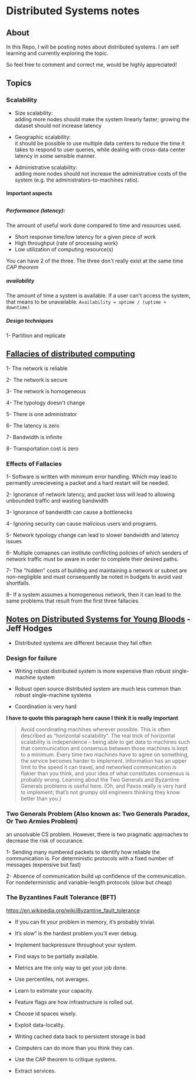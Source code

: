 # Distributed Systems notes 

## About
In this Repo, I will be posting notes about distributed systems. I am self learning and currently exploring the topic.

So feel free to comment and correct me, would be highly appreciated! 

## Topics 

### Scalability

- Size scalability:  
adding more nodes should make the system linearly faster; growing the dataset should not increase latency

- Geographic scalability:  
it should be possible to use multiple data centers to reduce the time it takes to respond to user queries, while dealing with cross-data center latency in some sensible manner.

- Administrative scalability:  
adding more nodes should not increase the administrative costs of the system (e.g. the administrators-to-machines ratio).

#### Important aspects
##

##### Performance (latency):  
The amount of useful work done compared to time and resources used.

* Short response time/low latency for a given piece of work 
* High throughput (rate of processing work)
* Low utilization of computing resource(s) 

You can have 2 of the three. The three don't really exist at the same time <i>CAP theorem</i>

##### availability 

The amount of time a system is available. If a user can't access the system, that means to be unavailable. 
`Availability = uptime / (uptime + downtime)`

##### Design techniques 

1- Partition and replicate 

##
## <a href="https://en.wikipedia.org/wiki/Fallacies_of_distributed_computing">Fallacies of distributed computing</a>

1- The network is reliable 

2- The network is secure
 
3- The network is homogeneous 

4- The typology doesn't change 

5- There is one administrator

6- The latency is zero

7- Bandwidth is infinite 

8- Transportation cost is zero  

### Effects of Fallacies

1- Software is written with minimum error handling. Which may lead to permantly unrecieveing a packet and a
hard restart will be needed. 

2- Ignorance of network latency, and packet loss will lead to allowing unbounded traffic and wasting bandwidth

3- Ignorance of bandwidth can cause a bottlenecks 

4- Ignoring security can cause malicious users and programs.

5- Network typology change can lead to slower bandwidth and latency issues 

6- Multiple comapnes can institute conflicting policies of which senders of network traffic must be aware in order 
to complete their desired paths.     


7- The "hidden" costs of building and maintaining a network or subnet are non-negligible and must consequently be 
noted in budgets to avoid vast shortfalls.

8- If a system assumes a homogeneous network, then it can lead to the same problems that result from the first 
three fallacies.

## <a href="https://www.somethingsimilar.com/2013/01/14/notes-on-distributed-systems-for-young-bloods/"> Notes on Distributed Systems for Young Bloods</a> - Jeff Hodges
* Distributed systems are different because they fail often

### Design for failure 

* Writing robust distributed system is more expensive than robust single-machine system 

* Robust open source distributed system are much less common than robust single-machine systems 

* Coordination is very hard 

<b>I have to quote this paragraph here cause I think it is really important</b>

> Avoid coordinating machines wherever possible. This is often described as “horizontal scalability”. The real trick of horizontal scalability is independence – being able to get data to machines such that communication and consensus between those machines is kept to a minimum. Every time two machines have to agree on something, the service becomes harder to implement. Information has an upper limit to the speed it can travel, and networked communication is flakier than you think, and your idea of what constitutes consensus is probably wrong. Learning about the Two Generals and Byzantine Generals problems is useful here. (Oh, and Paxos really is very hard to implement; that’s not grumpy old engineers thinking they know better than you.)

### Two Generals Problem (Also known as: Two Generals Paradox, Or Two Armies Problem)

an unsolvable CS problem. However, there is two pragmatic approaches to decrease the risk of occurance. 

1- Sending many numbered packets to identify how reliable the communication is. For deterministic protocols with a 
fixed number of messages (expensive but fast) 

2- Absence of communication build up confidence of the communication. For nondeterministic and variable-length protocols
   (slow but cheap)


### The Byzantines Fault Tolerance  (BFT)

https://en.wikipedia.org/wiki/Byzantine_fault_tolerance

* If you can fit your problem in memory, it’s probably trivial.

* It’s slow” is the hardest problem you’ll ever debug. 

* Implement backpressure throughout your system.

* Find ways to be partially available.

* Metrics are the only way to get your job done.  

* Use percentiles, not averages. 

* Learn to estimate your capacity.

* Feature flags are how infrastructure is rolled out.  

* Choose id spaces wisely. 

* Exploit data-locality. 

* Writing cached data back to persistent storage is bad 

* Computers can do more than you think they can.

* Use the CAP theorem to critique systems. 

* Extract services.





 

